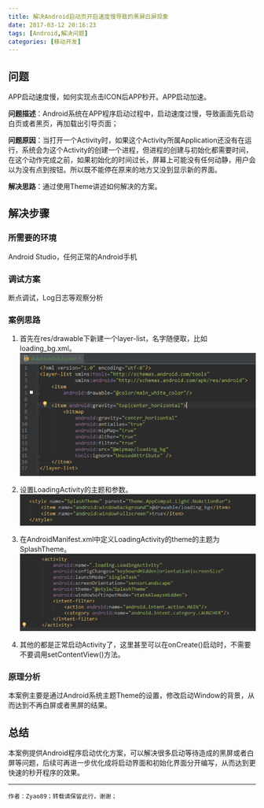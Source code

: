 ```yaml
---
title: 解决Android启动页开启速度慢导致的黑屏白屏现象
date: 2017-03-12 20:16:23
tags: [Android,解决问题]
categories: [移动开发]
---
```


## 问题

APP启动速度慢，如何实现点击ICON后APP秒开。APP启动加速。

**问题描述**：Android系统在APP程序启动过程中，启动速度过慢，导致画面先启动白页或者黑页，再加载出引导页面；

**问题原因**：当打开一个Activity时，如果这个Activity所属Application还没有在运行，系统会为这个Activity的创建一个进程，但进程的创建与初始化都需要时间，在这个动作完成之前，如果初始化的时间过长，屏幕上可能没有任何动静，用户会以为没有点到按钮。所以既不能停在原来的地方又没到显示新的界面。

 <!-- more -->

**解决思路**：通过使用Theme讲述如何解决的方案。

## 解决步骤

### 所需要的环境

Android Studio，任何正常的Android手机

### 调试方案

断点调试，Log日志等观察分析

### 案例思路

1. 首先在res/drawable下新建一个layer-list，名字随便取，比如loading_bg.xml。
![上面是背景颜色，下面是一张图片，其他参数随意。](./IMG_001.png)

2. 设置LoadingActivity的主题和参数。
![这里主要是设置windowBackground的图片值。](./IMG_002.png)

3. 在AndroidManifest.xml中定义LoadingActivity的theme的主题为SplashTheme。
![主题为SplashTheme。](./IMG_003.png)

4. 其他的都是正常启动Activity了，这里甚至可以在onCreate()启动时，不需要不要调用setContentView()方法。

### 原理分析

本案例主要是通过Android系统主题Theme的设置，修改启动Window的背景，从而达到不再白屏或者黑屏的结果。

## 总结

本案例提供Android程序启动优化方案，可以解决很多启动等待造成的黑屏或者白屏等问题，后续可再进一步优化成将启动界面和初始化界面分开编写，从而达到更快速的秒开程序的效果。

---

`作者：Zyao89；转载请保留此行，谢谢；`
